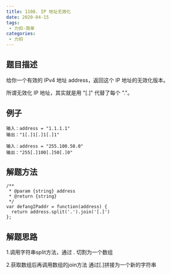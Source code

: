 ```yaml
---
title: 1108. IP 地址无效化
date: 2020-04-15
tags:
 - 力扣-简单
categories: 
 - 力扣
---
```

## 题目描述
给你一个有效的 IPv4 地址 address，返回这个 IP 地址的无效化版本。

所谓无效化 IP 地址，其实就是用 "[.]" 代替了每个 "."。
## 例子
```
输入：address = "1.1.1.1"
输出："1[.]1[.]1[.]1"

```
```
输入：address = "255.100.50.0"
输出："255[.]100[.]50[.]0"
```

## 解题方法

```
/**
 * @param {string} address
 * @return {string}
 */
var defangIPaddr = function(address) {
  return address.split('.').join('[.]')
};
```
## 解题思路

1.调用字符串split方法，通过 . 切割为一个数组

2.获取数组后再调用数组的join方法 通过[.]拼接为一个新的字符串
